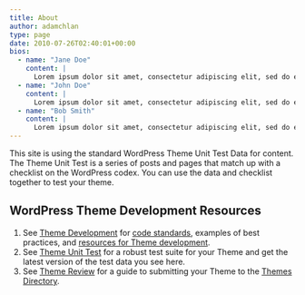 ```yaml
---
title: About
author: adamchlan
type: page
date: 2010-07-26T02:40:01+00:00
bios:
  - name: "Jane Doe"
    content: |
      Lorem ipsum dolor sit amet, consectetur adipiscing elit, sed do eiusmod tempor incididunt ut labore et dolore magna aliqua. In eu mi bibendum neque egestas congue. Ipsum nunc aliquet bibendum enim facilisis gravida neque convallis. Nibh tellus molestie nunc non blandit. Libero nunc consequat interdum varius sit amet mattis.
  - name: "John Doe"
    content: |
      Lorem ipsum dolor sit amet, consectetur adipiscing elit, sed do eiusmod tempor incididunt ut labore et dolore magna aliqua. In eu mi bibendum neque egestas congue. Ipsum nunc aliquet bibendum enim facilisis gravida neque convallis. Nibh tellus molestie nunc non blandit. Libero nunc consequat interdum varius sit amet mattis.
  - name: "Bob Smith"
    content: |
      Lorem ipsum dolor sit amet, consectetur adipiscing elit, sed do eiusmod tempor incididunt ut labore et dolore magna aliqua. In eu mi bibendum neque egestas congue. Ipsum nunc aliquet bibendum enim facilisis gravida neque convallis. Nibh tellus molestie nunc non blandit. Libero nunc consequat interdum varius sit amet mattis.
---
```

This site is using the standard WordPress Theme Unit Test Data for content. The Theme Unit Test is a series of posts and pages that match up with a checklist on the WordPress codex. You can use the data and checklist together to test your theme.

## WordPress Theme Development Resources

  1. See [Theme Development][1] for [code standards][2], examples of best practices, and [resources for Theme development][3].
  2. See [Theme Unit Test][4] for a robust test suite for your Theme and get the latest version of the test data you see here.
  3. See [Theme Review][5] for a guide to submitting your Theme to the [Themes Directory][6].

 [1]: http://codex.wordpress.org/Theme_Development
 [2]: http://codex.wordpress.org/Theme_Development#Code_Standards
 [3]: http://codex.wordpress.org/Theme_Development#Resources_and_References
 [4]: http://codex.wordpress.org/Theme_Unit_Test
 [5]: http://codex.wordpress.org/Theme_Review
 [6]: http://wordpress.org/extend/themes/